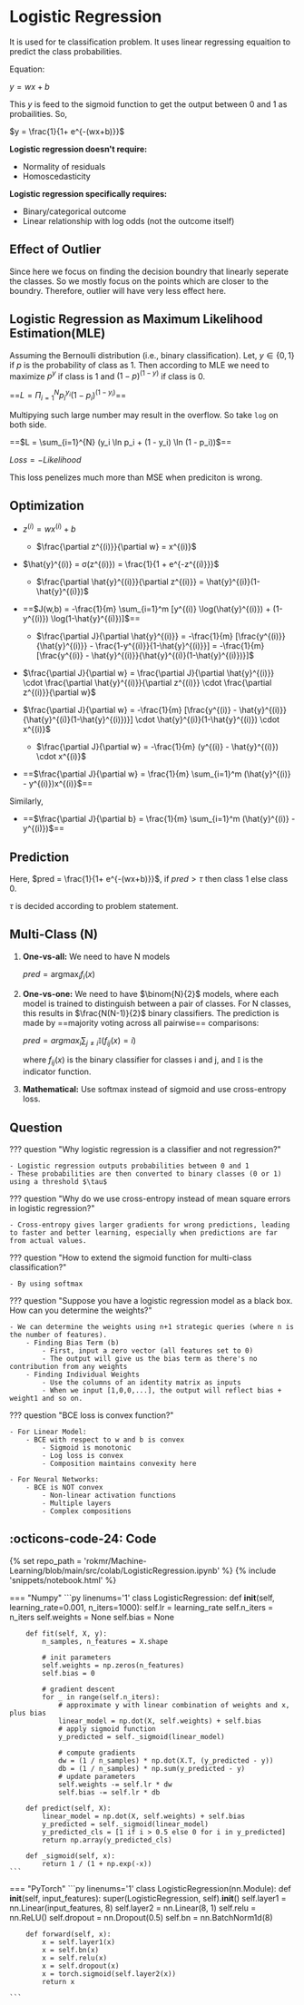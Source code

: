 # Logistic Regression
It is used for te classification problem. It uses linear regressing equaition to predict the class probabilities.

Equation:

$y = wx+b$

This $y$ is feed to the sigmoid function to get the output between 0 and 1 as probailities. So,

$y = \frac{1}{1+ e^{-(wx+b)}}$


**Logistic regression doesn't require:**
- Normality of residuals
- Homoscedasticity

**Logistic regression specifically requires:**
- Binary/categorical outcome
- Linear relationship with log odds (not the outcome itself)

## Effect of Outlier
Since here we focus on finding the decision boundry that linearly seperate the classes. So we mostly focus on the points which are closer to the boundry. Therefore, outlier will have very less effect here.

## Logistic Regression as Maximum Likelihood Estimation(MLE)

Assuming the Bernoulli distribution (i.e., binary classification). Let, $y \in \{0,1\}$ if $p$ is the probability of class as 1. Then according to MLE we need to maximize $p^y$ if class is 1 and $(1-p)^{(1-y)}$ if class is 0.

==$L = \Pi_{i=1}^{N} p_i^{y_i} (1-p_i)^{(1-y_i)}$==

Multipying such large number may result in the overflow. So take `log` on both side.

==$L = \sum_{i=1}^{N} (y_i \ln p_i + (1 - y_i) \ln (1 - p_i))$==

$Loss = -Likelihood$

This loss penelizes much more than MSE when prediciton is wrong.

## Optimization

- $z^{(i)} = wx^{(i)} + b$
    - $\frac{\partial z^{(i)}}{\partial w} = x^{(i)}$    
- $\hat{y}^{(i)} = σ(z^{(i)}) = \frac{1}{1 + e^{-z^{(i)}}}$
    - $\frac{\partial \hat{y}^{(i)}}{\partial z^{(i)}} = \hat{y}^{(i)}(1-\hat{y}^{(i)})$
- ==$J(w,b) = -\frac{1}{m} \sum_{i=1}^m [y^{(i)} \log(\hat{y}^{(i)}) + (1-y^{(i)}) \log(1-\hat{y}^{(i)})]$==
    - $\frac{\partial J}{\partial \hat{y}^{(i)}} = -\frac{1}{m} [\frac{y^{(i)}}{\hat{y}^{(i)}} - \frac{1-y^{(i)}}{1-\hat{y}^{(i)}}] = -\frac{1}{m} [\frac{y^{(i)} - \hat{y}^{(i)}}{\hat{y}^{(i)}(1-\hat{y}^{(i)})}]$
- $\frac{\partial J}{\partial w} = \frac{\partial J}{\partial \hat{y}^{(i)}} \cdot \frac{\partial \hat{y}^{(i)}}{\partial z^{(i)}} \cdot \frac{\partial z^{(i)}}{\partial w}$

- $\frac{\partial J}{\partial w} =  -\frac{1}{m} [\frac{y^{(i)} - \hat{y}^{(i)}}{\hat{y}^{(i)}(1-\hat{y}^{(i)})}] \cdot \hat{y}^{(i)}(1-\hat{y}^{(i)}) \cdot x^{(i)}$
    - $\frac{\partial J}{\partial w} =  -\frac{1}{m} (y^{(i)} - \hat{y}^{(i)}) \cdot x^{(i)}$
- ==$\frac{\partial J}{\partial w} = \frac{1}{m} \sum_{i=1}^m (\hat{y}^{(i)} - y^{(i)})x^{(i)}$==

Similarly,

- ==$\frac{\partial J}{\partial b} = \frac{1}{m} \sum_{i=1}^m (\hat{y}^{(i)} - y^{(i)})$==


## Prediction
Here, $pred = \frac{1}{1+ e^{-(wx+b)}}$, if $pred > \tau$ then class 1 else class 0.

$\tau$ is decided according to problem statement.

## Multi-Class (N)
1. **One-vs-all:** We need to have N models 

    $pred = \text{argmax}_{i} f_{i}(x)$

2. **One-vs-one:** We need to have $\binom{N}{2}$ models, where each model is trained to distinguish between a pair of classes. For N classes, this results in $\frac{N(N-1)}{2}$ binary classifiers. The prediction is made by ==majority voting across all pairwise== comparisons:

    $pred = argmax_{i} \sum_{j \neq i} \mathbb{I}(f_{ij}(x) = i)$

    where $f_{ij}(x)$ is the binary classifier for classes i and j, and $\mathbb{I}$ is the indicator function.

3. **Mathematical:** Use softmax instead of sigmoid and use cross-entropy loss.

## Question

??? question "Why logistic regression is a classifier and not regression?"

    - Logistic regression outputs probabilities between 0 and 1
    - These probabilities are then converted to binary classes (0 or 1) using a threshold $\tau$

??? question "Why do we use cross-entropy instead of mean square errors in logistic regression?"

    - Cross-entropy gives larger gradients for wrong predictions, leading to faster and better learning, especially when predictions are far from actual values.

??? question "How to extend the sigmoid function for multi-class classification?"

    - By using softmax

??? question "Suppose you have a logistic regression model as a black box. How can you determine the weights?"

    - We can determine the weights using n+1 strategic queries (where n is the number of features).
        - Finding Bias Term (b)
            - First, input a zero vector (all features set to 0)
            - The output will give us the bias term as there's no contribution from any weights
        - Finding Individual Weights
            - Use the columns of an identity matrix as inputs
            - When we input [1,0,0,...], the output will reflect bias + weight1 and so on.

??? question "BCE loss is convex function?"

    - For Linear Model:
        - BCE with respect to w and b is convex
            - Sigmoid is monotonic
            - Log loss is convex
            - Composition maintains convexity here

    - For Neural Networks:
        - BCE is NOT convex
            - Non-linear activation functions
            - Multiple layers
            - Complex compositions

## :octicons-code-24: Code

{% set repo_path = 'rokmr/Machine-Learning/blob/main/src/colab/LogisticRegression.ipynb' %}
{% include 'snippets/notebook.html' %}

=== "Numpy"
    ```py linenums='1'
    class LogisticRegression:
        def __init__(self, learning_rate=0.001, n_iters=1000):
            self.lr = learning_rate
            self.n_iters = n_iters
            self.weights = None
            self.bias = None

        def fit(self, X, y):
            n_samples, n_features = X.shape

            # init parameters
            self.weights = np.zeros(n_features)
            self.bias = 0

            # gradient descent
            for _ in range(self.n_iters):
                # approximate y with linear combination of weights and x, plus bias
                linear_model = np.dot(X, self.weights) + self.bias
                # apply sigmoid function
                y_predicted = self._sigmoid(linear_model)

                # compute gradients
                dw = (1 / n_samples) * np.dot(X.T, (y_predicted - y))
                db = (1 / n_samples) * np.sum(y_predicted - y)
                # update parameters
                self.weights -= self.lr * dw
                self.bias -= self.lr * db

        def predict(self, X):
            linear_model = np.dot(X, self.weights) + self.bias
            y_predicted = self._sigmoid(linear_model)
            y_predicted_cls = [1 if i > 0.5 else 0 for i in y_predicted]
            return np.array(y_predicted_cls)

        def _sigmoid(self, x):
            return 1 / (1 + np.exp(-x))
    ```


=== "PyTorch"
    ```py linenums='1'
    class LogisticRegression(nn.Module):
        def __init__(self, input_features):
            super(LogisticRegression, self).__init__()
            self.layer1 = nn.Linear(input_features, 8)
            self.layer2 = nn.Linear(8, 1)
            self.relu = nn.ReLU()
            self.dropout = nn.Dropout(0.5)
            self.bn = nn.BatchNorm1d(8)

        def forward(self, x):
            x = self.layer1(x)
            x = self.bn(x)
            x = self.relu(x)
            x = self.dropout(x)
            x = torch.sigmoid(self.layer2(x))
            return x

    ```

